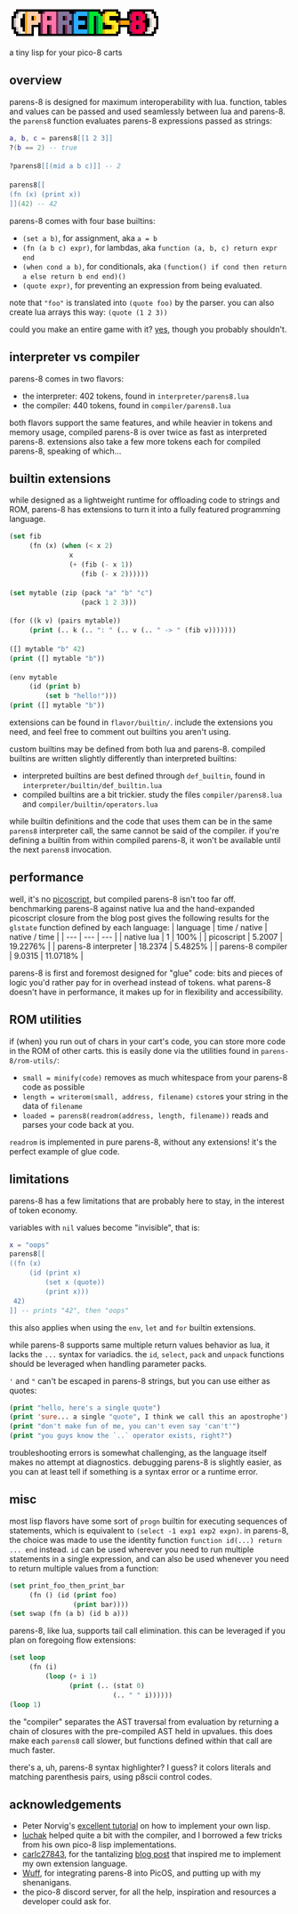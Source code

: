 ![(parens-8)](parens-8.png)

a tiny lisp for your pico-8 carts

## overview

parens-8 is designed for maximum interoperability with lua. function, tables and values can be passed and used seamlessly between lua and parens-8. the `parens8` function evaluates parens-8 expressions passed as strings:

```lua
a, b, c = parens8[[1 2 3]]
?(b == 2) -- true

?parens8[[(mid a b c)]] -- 2

parens8[[
(fn (x) (print x))
]](42) -- 42
```

parens-8 comes with four base builtins:
* `(set a b)`, for assignment, aka `a = b`
* `(fn (a b c) expr)`, for lambdas, aka `function (a, b, c) return expr end`
* `(when cond a b)`, for conditionals, aka `(function() if cond then return a else return b end end)()`
* `(quote expr)`, for preventing an expression from being evaluated.

note that `"foo"` is translated into `(quote foo)` by the parser. you can also create lua arrays this way: `(quote (1 2 3))`

could you make an entire game with it? [yes](./examples/baloonbomber.p8), though you probably shouldn't.

## interpreter vs compiler

parens-8 comes in two flavors:
* the interpreter: 402 tokens, found in `interpreter/parens8.lua`
* the compiler: 440 tokens, found in `compiler/parens8.lua`

both flavors support the same features, and while heavier in tokens and memory usage, compiled parens-8 is over twice as fast as interpreted parens-8. extensions also take a few more tokens each for compiled parens-8, speaking of which...

## builtin extensions

while designed as a lightweight runtime for offloading code to strings and ROM, parens-8 has extensions to turn it into a fully featured programming language.

```lisp
(set fib
     (fn (x) (when (< x 2)
               x
               (+ (fib (- x 1))
                  (fib (- x 2))))))

(set mytable (zip (pack "a" "b" "c")
                  (pack 1 2 3)))

(for ((k v) (pairs mytable))
     (print (.. k (.. ": " (.. v (.. " -> " (fib v)))))))

([] mytable "b" 42)
(print ([] mytable "b"))

(env mytable
     (id (print b)
         (set b "hello!")))
(print ([] mytable "b"))
```

extensions can be found in `flavor/builtin/`. include the extensions you need, and feel free to comment out builtins you aren't using.

custom builtins may be defined from both lua and parens-8. compiled builtins are written slightly differently than interpreted builtins:
* interpreted builtins are best defined through `def_builtin`, found in `interpreter/builtin/def_builtin.lua`
* compiled builtins are a bit trickier. study the files `compiler/parens8.lua` and `compiler/builtin/operators.lua`

while builtin definitions and the code that uses them can be in the same `parens8` interpreter call, the same cannot be said of the compiler. if you're defining a builtin from within compiled parens-8, it won't be available until the next `parens8` invocation.

## performance

well, it's no [picoscript](https://carlc27843.github.io/post/picoscript/), but compiled parens-8 isn't too far off. benchmarking parens-8 against native lua and the hand-expanded picoscript closure from the blog post gives the following results for the `glstate` function defined by each language:
| language | time / native | native / time |
| --- | --- | --- |
| native lua | 1 | 100% |
| picoscript | 5.2007 | 19.2276% |
| parens-8 interpreter | 18.2374 | 5.4825% |
| parens-8 compiler | 9.0315 | 11.0718% |

parens-8 is first and foremost designed for "glue" code: bits and pieces of logic you'd rather pay for in overhead instead of tokens. what parens-8 doesn't have in performance, it makes up for in flexibility and accessibility.

## ROM utilities

if (when) you run out of chars in your cart's code, you can store more code in the ROM of other carts. this is easily done via the utilities found in `parens-8/rom-utils/`:
* `small = minify(code)` removes as much whitespace from your parens-8 code as possible
* `length = writerom(small, address, filename)` `cstore`s your string in the data of `filename`
* `loaded = parens8(readrom(address, length, filename))` reads and parses your code back at you.

`readrom` is implemented in pure parens-8, without any extensions! it's the perfect example of glue code.

## limitations

parens-8 has a few limitations that are probably here to stay, in the interest of token economy.

variables with `nil` values become "invisible", that is:
```lua
x = "oops"
parens8[[
((fn (x)
     (id (print x)
         (set x (quote))
         (print x)))
 42)
]] -- prints "42", then "oops"
```
this also applies when using the `env`, `let` and `for` builtin extensions.

while parens-8 supports same multiple return values behavior as lua, it lacks the `...` syntax for variadics. the `id`, `select`, `pack` and `unpack` functions should be leveraged when handling parameter packs.

`'` and `"` can't be escaped in parens-8 strings, but you can use either as quotes:
```lisp
(print "hello, here's a single quote")
(print 'sure... a single "quote", I think we call this an apostrophe')
(print "don't make fun of me, you can't even say 'can't'")
(print "you guys know the `..` operator exists, right?")
```

troubleshooting errors is somewhat challenging, as the language itself makes no attempt at diagnostics. debugging parens-8 is slightly easier, as you can at least tell if something is a syntax error or a runtime error.

## misc

most lisp flavors have some sort of `progn` builtin for executing sequences of statements, which is equivalent to `(select -1 exp1 exp2 expn)`. in parens-8, the choice was made to use the identity function `function id(...) return ... end` instead. `id` can be used wherever you need to run multiple statements in a single expression, and can also be used whenever you need to return multiple values from a function:
```lisp
(set print_foo_then_print_bar
     (fn () (id (print foo)
                (print bar))))
(set swap (fn (a b) (id b a)))
```

parens-8, like lua, supports tail call elimination. this can be leveraged if you plan on foregoing flow extensions:
```lisp
(set loop
     (fn (i)
         (loop (+ i 1)
               (print (.. (stat 0)
                          (.. " " i))))))
(loop 1)
```

the "compiler" separates the AST traversal from evaluation by returning a chain of closures with the pre-compiled AST held in upvalues. this does make each `parens8` call slower, but functions defined within that call are much faster.

there's a, uh, parens-8 syntax highlighter? I guess? it colors literals and matching parenthesis pairs, using p8scii control codes.

## acknowledgements

* Peter Norvig's [excellent tutorial](https://norvig.com/lispy.html) on how to implement your own lisp.
* [luchak](https://github.com/luchak) helped quite a bit with the compiler, and I borrowed a few tricks from his own pico-8 lisp implementations.
* [carlc27843](https://carlc27843.github.io/), for the tantalizing [blog post](https://carlc27843.github.io/post/picoscript/) that inspired me to implement my own extension language.
* [Wuff](https://wuffmakesgames.itch.io/), for integrating parens-8 into PicOS, and putting up with my shenanigans.
* the pico-8 discord server, for all the help, inspiration and resources a developer could ask for.
